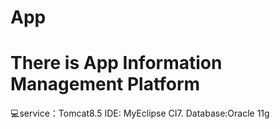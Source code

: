 # App
There is App Information Management Platform
==================================
:computer:service：Tomcat8.5 
IDE: MyEclipse CI7.
Database:Oracle 11g
